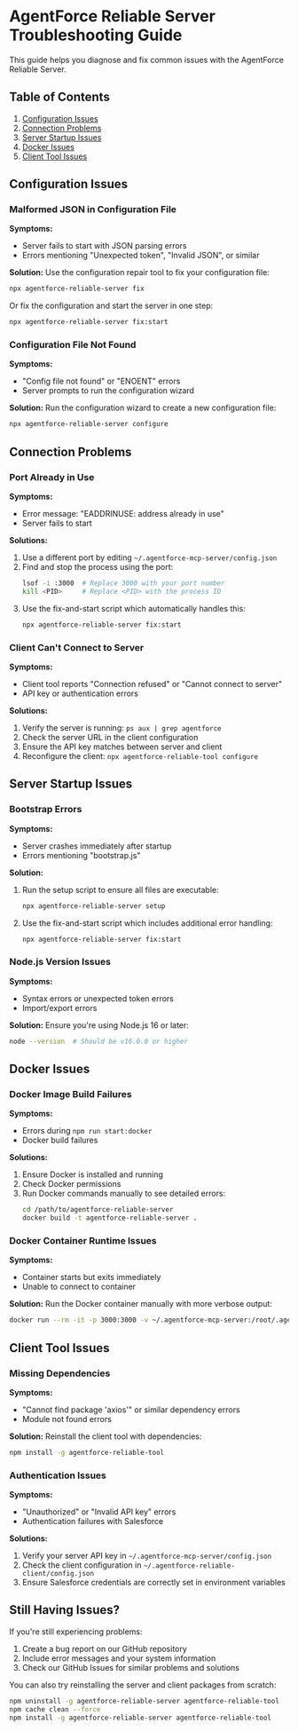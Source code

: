 # AgentForce Reliable Server Troubleshooting Guide

This guide helps you diagnose and fix common issues with the AgentForce Reliable Server.

## Table of Contents

1. [Configuration Issues](#configuration-issues)
2. [Connection Problems](#connection-problems)
3. [Server Startup Issues](#server-startup-issues)
4. [Docker Issues](#docker-issues)
5. [Client Tool Issues](#client-tool-issues)

## Configuration Issues

### Malformed JSON in Configuration File

**Symptoms:**
- Server fails to start with JSON parsing errors
- Errors mentioning "Unexpected token", "Invalid JSON", or similar

**Solution:**
Use the configuration repair tool to fix your configuration file:

```bash
npx agentforce-reliable-server fix
```

Or fix the configuration and start the server in one step:

```bash
npx agentforce-reliable-server fix:start
```

### Configuration File Not Found

**Symptoms:**
- "Config file not found" or "ENOENT" errors
- Server prompts to run the configuration wizard

**Solution:**
Run the configuration wizard to create a new configuration file:

```bash
npx agentforce-reliable-server configure
```

## Connection Problems

### Port Already in Use

**Symptoms:**
- Error message: "EADDRINUSE: address already in use"
- Server fails to start

**Solutions:**
1. Use a different port by editing `~/.agentforce-mcp-server/config.json`
2. Find and stop the process using the port:
   ```bash
   lsof -i :3000  # Replace 3000 with your port number
   kill <PID>     # Replace <PID> with the process ID
   ```
3. Use the fix-and-start script which automatically handles this:
   ```bash
   npx agentforce-reliable-server fix:start
   ```

### Client Can't Connect to Server

**Symptoms:**
- Client tool reports "Connection refused" or "Cannot connect to server"
- API key or authentication errors

**Solutions:**
1. Verify the server is running: `ps aux | grep agentforce`
2. Check the server URL in the client configuration
3. Ensure the API key matches between server and client
4. Reconfigure the client: `npx agentforce-reliable-tool configure`

## Server Startup Issues

### Bootstrap Errors

**Symptoms:**
- Server crashes immediately after startup
- Errors mentioning "bootstrap.js"

**Solution:**
1. Run the setup script to ensure all files are executable:
   ```bash
   npx agentforce-reliable-server setup
   ```
2. Use the fix-and-start script which includes additional error handling:
   ```bash
   npx agentforce-reliable-server fix:start
   ```

### Node.js Version Issues

**Symptoms:**
- Syntax errors or unexpected token errors
- Import/export errors

**Solution:**
Ensure you're using Node.js 16 or later:
```bash
node --version  # Should be v16.0.0 or higher
```

## Docker Issues

### Docker Image Build Failures

**Symptoms:**
- Errors during `npm run start:docker`
- Docker build failures

**Solutions:**
1. Ensure Docker is installed and running
2. Check Docker permissions
3. Run Docker commands manually to see detailed errors:
   ```bash
   cd /path/to/agentforce-reliable-server
   docker build -t agentforce-reliable-server .
   ```

### Docker Container Runtime Issues

**Symptoms:**
- Container starts but exits immediately
- Unable to connect to container

**Solution:**
Run the Docker container manually with more verbose output:
```bash
docker run --rm -it -p 3000:3000 -v ~/.agentforce-mcp-server:/root/.agentforce-mcp-server agentforce-reliable-server
```

## Client Tool Issues

### Missing Dependencies

**Symptoms:**
- "Cannot find package 'axios'" or similar dependency errors
- Module not found errors

**Solution:**
Reinstall the client tool with dependencies:
```bash
npm install -g agentforce-reliable-tool
```

### Authentication Issues

**Symptoms:**
- "Unauthorized" or "Invalid API key" errors
- Authentication failures with Salesforce

**Solutions:**
1. Verify your server API key in `~/.agentforce-mcp-server/config.json`
2. Check the client configuration in `~/.agentforce-reliable-client/config.json`
3. Ensure Salesforce credentials are correctly set in environment variables

## Still Having Issues?

If you're still experiencing problems:

1. Create a bug report on our GitHub repository
2. Include error messages and your system information
3. Check our GitHub Issues for similar problems and solutions

You can also try reinstalling the server and client packages from scratch:
```bash
npm uninstall -g agentforce-reliable-server agentforce-reliable-tool
npm cache clean --force
npm install -g agentforce-reliable-server agentforce-reliable-tool
```